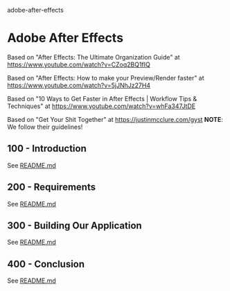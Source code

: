 adobe-after-effects
# Adobe After Effects

Based on "After Effects: The Ultimate Organization Guide" at https://www.youtube.com/watch?v=CZoq2BQ1fIQ

Based on "After Effects: How to make your Preview/Render faster" at https://www.youtube.com/watch?v=5jJNhJz27H4

Based on "10 Ways to Get Faster in After Effects | Workflow Tips & Techniques" at https://www.youtube.com/watch?v=whFa347JtDE

Based on "Get Your Shit Together" at https://justinmcclure.com/gyst **NOTE**: We follow their guidelines!

## 100 - Introduction

See [README.md](./100/README.md)

## 200 - Requirements

See [README.md](./200/README.md)

## 300 - Building Our Application

See [README.md](./300/README.md)

## 400 - Conclusion

See [README.md](./400/README.md)
